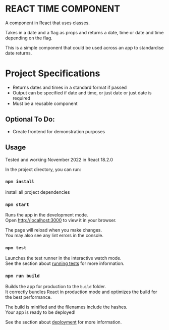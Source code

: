 # REACT TIME COMPONENT

A component in React that uses classes.

Takes in a date and a flag as props and returns a date, time or date and time depending on the flag.

This is a simple component that could be used across an app to standardise date returns.

<!-- # Hosted

https://russellshire.github.io/time-component -->

# Project Specifications

- Returns dates and times in a standard format if passed
- Output can be specified if date and time, or just date or just date is required
- Must be a reusable component

## Optional To Do:

- Create frontend for demonstration purposes

## Usage

Tested and working November 2022 in React 18.2.0

In the project directory, you can run:

### `npm install`

install all project dependencies

### `npm start`

Runs the app in the development mode.\
Open [http://localhost:3000](http://localhost:3000) to view it in your browser.

The page will reload when you make changes.\
You may also see any lint errors in the console.

### `npm test`

Launches the test runner in the interactive watch mode.\
See the section about [running tests](https://facebook.github.io/create-react-app/docs/running-tests) for more information.

### `npm run build`

Builds the app for production to the `build` folder.\
It correctly bundles React in production mode and optimizes the build for the best performance.

The build is minified and the filenames include the hashes.\
Your app is ready to be deployed!

See the section about [deployment](https://facebook.github.io/create-react-app/docs/deployment) for more information.
